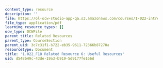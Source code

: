 ```yaml
---
content_type: resource
description: ''
file: https://ol-ocw-studio-app-qa.s3.amazonaws.com/courses/1-022-introduction-to-network-models-fall-2018/d548b49c43de19a3b9195d9177fe166d_MIT1_022F18_RelatedResource6.pdf
file_type: application/pdf
learning_resource_types: []
ocw_type: OCWFile
parent_title: Related Resources
parent_type: CourseSection
parent_uid: 3c7c31f1-b722-eb35-9611-72366b87270a
resourcetype: Document
title: '1.022_F18 Related Resource 6: Useful Resources'
uid: d548b49c-43de-19a3-b919-5d9177fe166d
---
```

